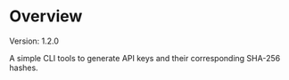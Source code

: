 # Overview

Version: 1.2.0

A simple CLI tools to generate API keys and their corresponding SHA-256 hashes.
